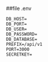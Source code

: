 ##file .env
```
DB_HOST=
DB_PORT=
DB_USER=
DB_PASSWORD=
DB_DATABASE=
PREFIX=/api/v1
PORT=3000
SECRETKEY=
```